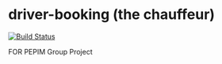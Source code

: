 # driver-booking (the chauffeur)

[![Build Status](https://travis-ci.com/miyurusankalpa/driver-booking.svg?token=q7zPHYBrzBBxdRewQ84L&branch=master)](https://travis-ci.com/miyurusankalpa/driver-booking)

FOR PEPIM Group Project